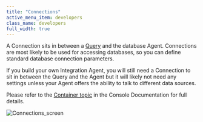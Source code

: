 ```yaml
---
title: "Connections"
active_menu_item: developers
class_name: developers
full_width: true
---
```



A Connection sits in between a [Query](advqueries.htm) and the database Agent. Connections are most likely to be used for accessing databases, so you can define standard database connection parameters.

If you build your own Integration Agent, you will still need a Connection to sit in between the Query and the Agent but it will likely not need any settings unless your Agent offers the ability to talk to different data sources.

Please refer to the [Container topic](containers.htm) in the Console Documentation for full details.

![Connections\_screen](/img/docs/connections_screen.zoom56.png)
